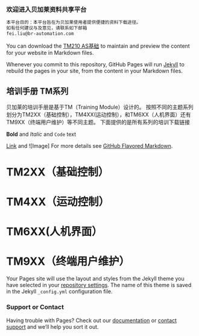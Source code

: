 ### 欢迎进入贝加莱资料共享平台
```markdown
本平台目的：本平台旨在为贝加莱使用者提供便捷的资料下载途径。
如有任何建议与及意见，请联系如下邮箱
fei.liu@br-automation.com
```
You can download the [TM210 AS基础](https://github.com/brtraining/brtraining.github.com/raw/master/TM210TRE.00-ZHO_Automation%20Studio%E5%9F%BA%E7%A1%80_V4225.pdf) to maintain and preview the content for your website in Markdown files.

Whenever you commit to this repository, GitHub Pages will run [Jekyll](https://jekyllrb.com/) to rebuild the pages in your site, from the content in your Markdown files.

## 培训手册 TM系列
贝加莱的培训手册是基于TM（Training Module）设计的。
按照不同的主题系列划分为TM2XX（基础控制），TM4XX(运动控制），和TM6XX（人机界面）还有TM9XX（终端用户维护）等不同主题。
下面提供的是所有系列的培训下载链接


**Bold** and _Italic_ and `Code` text

[Link](url) and ![Image]
For more details see [GitHub Flavored Markdown](https://guides.github.com/features/mastering-markdown/).

# TM2XX（基础控制）
# TM4XX（运动控制）
# TM6XX(人机界面）
# TM9XX（终端用户维护）
Your Pages site will use the layout and styles from the Jekyll theme you have selected in your [repository settings](https://github.com/brtraining/brtraining.github.com/settings). The name of this theme is saved in the Jekyll `_config.yml` configuration file.

### Support or Contact

Having trouble with Pages? Check out our [documentation](https://help.github.com/categories/github-pages-basics/) or [contact support](https://github.com/contact) and we’ll help you sort it out.
